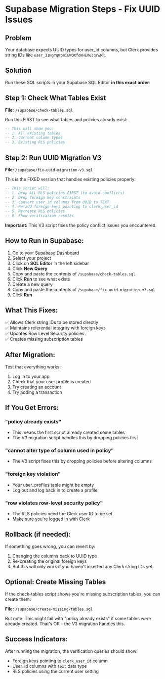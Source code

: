 # Supabase Migration Steps - Fix UUID Issues

## Problem
Your database expects UUID types for user_id columns, but Clerk provides string IDs like `user_31NgYqWomiEWQXfoNHEVuJqrwRR`.

## Solution
Run these SQL scripts in your Supabase SQL Editor **in this exact order**:

## Step 1: Check What Tables Exist
**File:** `/supabase/check-tables.sql`

Run this FIRST to see what tables and policies already exist:
```sql
-- This will show you:
-- 1. All existing tables
-- 2. Current column types
-- 3. Existing RLS policies
```

## Step 2: Run UUID Migration V3
**File:** `/supabase/fix-uuid-migration-v3.sql`

This is the FIXED version that handles existing policies properly:

```sql
-- This script will:
-- 1. Drop ALL RLS policies FIRST (to avoid conflicts)
-- 2. Drop foreign key constraints
-- 3. Convert user_id columns from UUID to TEXT
-- 4. Re-add foreign keys pointing to clerk_user_id
-- 5. Recreate RLS policies
-- 6. Show verification results
```

**Important:** This V3 script fixes the policy conflict issues you encountered.

## How to Run in Supabase:

1. Go to your [Supabase Dashboard](https://app.supabase.com)
2. Select your project
3. Click on **SQL Editor** in the left sidebar
4. Click **New Query**
5. Copy and paste the contents of `/supabase/check-tables.sql`
6. Click **Run** to see what exists
7. Create a new query
8. Copy and paste the contents of `/supabase/fix-uuid-migration-v3.sql`
9. Click **Run**

## What This Fixes:

✅ Allows Clerk string IDs to be stored directly  
✅ Maintains referential integrity with foreign keys  
✅ Updates Row Level Security policies  
✅ Creates missing subscription tables  

## After Migration:

Test that everything works:
1. Log in to your app
2. Check that your user profile is created
3. Try creating an account
4. Try adding a transaction

## If You Get Errors:

### "policy already exists"
- This means the first script already created some tables
- The V3 migration script handles this by dropping policies first

### "cannot alter type of column used in policy"
- The V3 script fixes this by dropping policies before altering columns

### "foreign key violation"
- Your user_profiles table might be empty
- Log out and log back in to create a profile

### "row violates row-level security policy"
- The RLS policies need the Clerk user ID to be set
- Make sure you're logged in with Clerk

## Rollback (if needed):

If something goes wrong, you can revert by:
1. Changing the columns back to UUID type
2. Re-creating the original foreign keys
3. But this will only work if you haven't inserted any Clerk string IDs yet

## Optional: Create Missing Tables

If the check-tables script shows you're missing subscription tables, you can create them:

**File:** `/supabase/create-missing-tables.sql`

But note: This might fail with "policy already exists" if some tables were already created. That's OK - the V3 migration handles this.

## Success Indicators:

After running the migration, the verification queries should show:
- Foreign keys pointing to `clerk_user_id` column
- User_id columns with `text` data type
- RLS policies using the current user setting